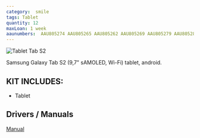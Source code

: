```yaml
---
category:  smile
tags: Tablet
quantity: 12
maxLoan: 1 week
aaunumbers:  AAU805274 AAU805265 AAU805262 AAU805269 AAU805279 AAU805281 AAU805278 AAU805266 AAU805276 AAU805284 AAU805285 AAU805264
---
```

![Tablet Tab S2](https://i.pcmag.com/imagery/reviews/01pHtuf6DeGx9IZa9si88MW-5..v1569475835.jpg)

Samsung Galaxy Tab S2 (9,7" sAMOLED, Wi-Fi) tablet, android.
## KIT INCLUDES:
-  Tablet

## Drivers / Manuals
[Manual](https://www.samsung.com/dk/support/model/SM-T810NZKENEE/#downloads)



